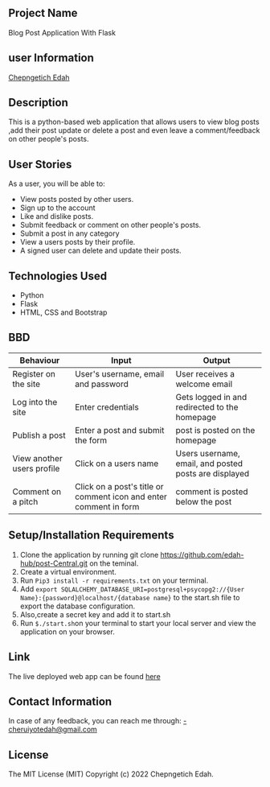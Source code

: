 ## Project Name

Blog Post Application With Flask

## user Information

<a href="https://github.com/edah-hub">Chepngetich Edah</a>

## Description

This is a python-based web application that allows users to view blog posts ,add their post update or delete a post and even leave a comment/feedback on other people's posts.

## User Stories

As a user, you will be able to:

  <ul>
  <li>View posts posted by other users.</li>
  <li>Sign up to the account</li>
  <li>Like and dislike posts. </li>
  <li>Submit feedback or comment on other people's posts.</li>
  <li>Submit a post in any category</li>
  <li>View a users posts by their profile.</li>
  <li>A signed user can delete and update their posts.</li>
  </ul>

## Technologies Used

<ul>
<li>Python</li>
<li>Flask</li>
<li>HTML, CSS and Bootstrap</li>

</ul>

## BBD

| Behaviour                  | Input                                                              | Output                                                  |
| -------------------------- | ------------------------------------------------------------------ | ------------------------------------------------------- |
| Register on the site       | User's username, email and password                                | User receives a welcome email                           |
| Log into the site          | Enter credentials                                                  | Gets logged in and redirected to the homepage           |
| Publish a post            | Enter a post and submit the form                                  | post is posted on the homepage                         |
| View another users profile | Click on a users name                                              | Users username, email, and posted posts are displayed |
| Comment on a pitch         | Click on a post's title or comment icon and enter comment in form | comment is posted below the post                       |

## Setup/Installation Requirements

1. Clone the application by running git clone https://github.com/edah-hub/post-Central.git on the teminal.
2. Create a virtual environment.
3. Run `Pip3 install -r requirements.txt` on your terminal.
4. Add `export SQLALCHEMY_DATABASE_URI=postgresql+psycopg2://{User Name}:{password}@localhost/{database name}` to the start.sh file to export the database configuration.
5. Also,create a secret key and add it to start.sh
6. Run `$./start.sh`on your terminal to start your local server and view the application on your browser.

## Link

The live deployed web app can be found <a href="#">here</a>

## Contact Information

In case of any feedback, you can reach me through: -cheruiyotedah@gmail.com

## License

The MIT License (MIT) Copyright (c) 2022 Chepngetich Edah.
